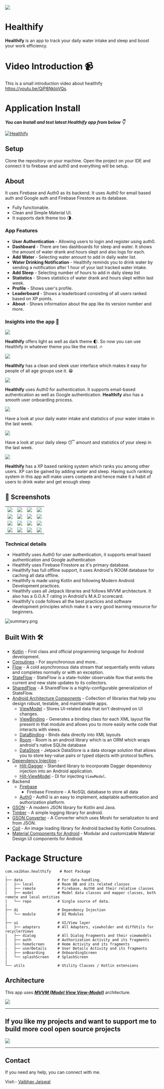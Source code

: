 ![](media/blog-cover.png)

# **Healthify** 

**Healthify** is an app to track your daily water intake and sleep and boost your work efficiency.

# Video Introduction 📹

This is a small introduction video about healthify https://youtu.be/QiP8NkIqVQs.

# Application Install

***You can Install and test latest Healthify app from below 👇***

[![Healthify](https://img.shields.io/badge/Healthify✅-APK-red.svg?style=for-the-badge&logo=android)](https://github.com/Vaibhav2002/Healthify/releases/tag/v1.0.0)

## Setup
Clone the repository on your machine. Open the project on your IDE and connect it to firebase and auth0 and everything will be setup.

## About

 It uses Firebase and Auth0 as its backend. It uses Auth0 for email based auth and Google auth and Firebase Firestore as its database.

- Fully functionable. 
- Clean and Simple Material UI.
- It supports dark theme too 🌗.

### App Features

- **User Authentication** - Allowing users to login and register using auth0.
- **Dashboard** - There are two dashboards for sleep and water. It shows the amount of water drank and hours slept and also logs for each.
- **Add Water** - Selecting water amount to add in daily water list.
- **Water Drinking Notification** - Healthify reminds you to drink water by sending a notification after 1 hour of your last tracked water intake.
- **Add Sleep** - Selecting number of hours to add in daily sleep list
- **Statistics** - Shows statistics of water drank and hours slept within last week. 
- **Profile** - Shows user's profile.
- **Leaderboard** - Shows a leaderboard consisting of all users ranked based on XP points.
- **About** - Shows information about the app like its version number and more.

### Insights into the app 🔎

![](media/light_dark.png)

**Healthify** offers light as well as dark theme 🌓. So now you can use Healthify in whatever theme you like the most. 🔥


![](media/slide-1.png)


**Healthify** has a clean and sleek user interface which makes it easy for people of all age groups use it. 😁


![](media/slide-12.png)


**Healthify** uses Auth0 for authentication. It supports email-based authentication as well as Google authentication. **Healthify** also has a smooth user onboarding process.


![](media/slide-3.png)


Have a look at your daily water intake and statistics of your water intake in the last week.


![](media/slide-4.png)

Have a look at your daily sleep 😴 amount and statistics of your sleep in the last week.


![](media/slide-5.png)

**Healthify** has a XP based ranking system which ranks you among other users. XP can be gained by adding water and sleep. Having such ranking system in this app will make users compete and hence make it a habit of users to drink water and get enough sleep

## 📸 Screenshots

|||||
|:----------------------------------------:|:-----------------------------------------:|:-----------------------------------------: |:-----------------------------------------: |
| ![](media/onboarding1.jpg) | ![](media/onboarding2.jpg) | ![](media/onboarding3.jpg) | ![](media/onboarding4.jpg) |
| ![](media/getting-started.jpg)  | ![](media/username.jpg) | ![](media/weight.jpg)    | ![](media/age.jpg) |
| ![](media/water-dashboard.jpg) | ![](media/sleep-dashboard.jpg)    | ![](media/water-stats.jpg)      | ![](media/sleep-stats.jpg) |
| ![](media/profile.jpg)  |    ![](media/leaderboard.jpg)    | ![](media/about.jpg)        | ![](media/splash.jpg) |


### Technical details 

- Healthify uses Auth0 for user authentication, it supports email based authentication and Google authentication
- Healthify uses Firebase Firestore as it's primary database.
- Healthify has full offline support, it uses Android's ROOM database for caching all data offline.
- Healthify is made using Kotlin and following Modern Android Development practices.
- Healthify uses all Jetpack libraries and follows MVVM architecture. It also has a G.O.A.T rating in Android's  M.A.D scorecard.
- Healthify's code follows all the best practices and software development principles which make it a very good learning resource for beginners.

![summary.png](https://cdn.hashnode.com/res/hashnode/image/upload/v1629894600750/lYuPA7nYY.png)

## Built With 🛠
- [Kotlin](https://kotlinlang.org/) - First class and official programming language for Android development.
- [Coroutines](https://kotlinlang.org/docs/reference/coroutines-overview.html) - For asynchronous and more..
- [Flow](https://kotlin.github.io/kotlinx.coroutines/kotlinx-coroutines-core/kotlinx.coroutines.flow/-flow/) - A cold asynchronous data stream that sequentially emits values and completes normally or with an exception.
 - [StateFlow](https://developer.android.com/kotlin/flow/stateflow-and-sharedflow) - StateFlow is a state-holder observable flow that emits the current and new state updates to its collectors.
 - [SharedFlow](https://developer.android.com/kotlin/flow/stateflow-and-sharedflow) - A SharedFlow is a highly-configurable generalization of StateFlow.
- [Android Architecture Components](https://developer.android.com/topic/libraries/architecture) - Collection of libraries that help you design robust, testable, and maintainable apps.
  - [ViewModel](https://developer.android.com/topic/libraries/architecture/viewmodel) - Stores UI-related data that isn't destroyed on UI changes. 
  - [ViewBinding](https://developer.android.com/topic/libraries/view-binding) - Generates a binding class for each XML layout file present in that module and allows you to more easily write code that interacts with views.
  - [DataBinding](https://developer.android.com/topic/libraries/data-binding) - Binds data directly into XML layouts
  - [Room](https://developer.android.com/training/data-storage/room) - Room is an android library which is an ORM which wraps android's native SQLite database
  - [DataStore](https://developer.android.com/topic/libraries/architecture/datastore) - Jetpack DataStore is a data storage solution that allows you to store key-value pairs or typed objects with protocol buffers.
- [Dependency Injection](https://developer.android.com/training/dependency-injection) - 
  - [Hilt-Dagger](https://dagger.dev/hilt/) - Standard library to incorporate Dagger dependency injection into an Android application.
  - [Hilt-ViewModel](https://developer.android.com/training/dependency-injection/hilt-jetpack) - DI for injecting `ViewModel`.
- Backend
  - [Firebase](https://firebase.google.com)
    - Firebase Firestore - A NoSQL database to store all data
  - [Auth0](https://auth0.com) -  Auth0 is an easy to implement, adaptable authentication and authorization platform.
- [GSON](https://github.com/google/gson) - A modern JSON library for Kotlin and Java.
- [Timber](https://github.com/JakeWharton/timber) - A simple logging library for android.
- [GSON Converter](https://github.com/square/retrofit/tree/master/retrofit-converters/gson) - A Converter which uses Moshi for serialization to and from JSON.
- [Coil](https://github.com/coil-kt/coil) - An image loading library for Android backed by Kotlin Coroutines.
- [Material Components for Android](https://github.com/material-components/material-components-android) - Modular and customizable Material Design UI components for Android.

# Package Structure
    
    com.vaibhav.healthify    # Root Package
    .
    ├── data                # For data handling.
    |   ├── local           # Room DB and its related classes
    |   ├── remote          # Firebase, Auth0 and their relative classes
    │   ├── model           # Model data classes and mapper classes, both remote and local entities
    │   └── repo            # Single source of data.
    |
    ├── di                  # Dependency Injection             
    │   └── module          # DI Modules
    |
    ├── ui                  # UI/View layer
    |   ├── adapters        # All Adapters, viewholder and diffUtils for recyclerViews   
    |   ├── dialog          # All Dialog Fragments and their viewmodels      
    │   ├── auth            # Authorization Activity and its fragments
    │   ├── homeScreen      # Home Activity and its fragments
    |   ├── userDetails     # User Details Activity and its fragments
    |   ├── onBoarding      # OnboardingScreen
    │   └── splashScreen    # SplashScreen
    |
    └── utils               # Utility Classes / Kotlin extensions


## Architecture
This app uses [***MVVM (Model View View-Model)***](https://developer.android.com/jetpack/docs/guide#recommended-app-arch) architecture.

![](https://developer.android.com/topic/libraries/architecture/images/final-architecture.png)
  


---

## If you like my projects and want to support me to build more cool open source projects
  
<a href="https://www.buymeacoffee.com/VaibhavJaiswal"><img src="https://img.buymeacoffee.com/button-api/?text=Buy me a coffee&emoji=&slug=VaibhavJaiswal&button_colour=FFDD00&font_colour=000000&font_family=Cookie&outline_colour=000000&coffee_colour=ffffff"></a>

---

 ## Contact
If you need any help, you can connect with me.

Visit:- [Vaibhav Jaiswal](https://vaibhavjaiswal.vercel.app/#/)
  



